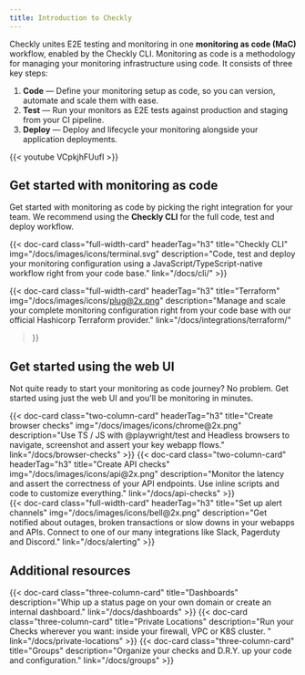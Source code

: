 ```yaml
---
title: Introduction to Checkly
---
```


Checkly unites E2E testing and monitoring in one **monitoring as code (MaC)** workflow, enabled by the Checkly CLI.
Monitoring as code is a methodology for managing your monitoring infrastructure using code. It consists of three key steps:

1. **Code** — Define your monitoring setup as code, so you can version, automate and scale them with ease.
2. **Test** — Run your monitors as E2E tests against production and staging from your CI pipeline. 
3. **Deploy** — Deploy and lifecycle your monitoring alongside your application deployments.

{{< youtube VCpkjhFUufI >}}

## Get started with monitoring as code

Get started with monitoring as code by picking the right integration for your team. We recommend using the **Checkly CLI**
for the full code, test and deploy workflow.

<div class="cards-list">
{{< doc-card
	class="full-width-card"
	headerTag="h3"
	title="Checkly CLI"
	img="/docs/images/icons/terminal.svg"
	description="Code, test and deploy your monitoring configuration using a JavaScript/TypeScript-native workflow right from your code base."
	link="/docs/cli/"
>}}

{{< doc-card
class="full-width-card"
headerTag="h3"
title="Terraform"
img="/docs/images/icons/plug@2x.png"
description="Manage and scale your complete monitoring configuration right from your code base with our official Hashicorp Terraform provider."
link="/docs/integrations/terraform/"
>}}
</div>


## Get started using the web UI

Not quite ready to start your monitoring as code journey? No problem. Get started using just the web UI and you'll be 
monitoring in minutes.

<div class="cards-list">
{{< doc-card
	  class="two-column-card"
	  headerTag="h3"
	  title="Create browser checks"
	  img="/docs/images/icons/chrome@2x.png"
	  description="Use TS / JS with @playwright/test and Headless browsers to navigate, screenshot and assert your key webapp flows."
	  link="/docs/browser-checks"
>}}
{{< doc-card
	  class="two-column-card"
	  headerTag="h3"
	  title="Create API checks"
	  img="/docs/images/icons/api@2x.png"
	  description="Monitor the latency and assert the correctness of your API endpoints. Use inline scripts and code to customize everything."
	  link="/docs/api-checks"
>}}
</div>

<div class="cards-list">
{{< doc-card
	class="full-width-card"
	headerTag="h3"
	title="Set up alert channels"
	img="/docs/images/icons/bell@2x.png"
	description="Get notified about outages, broken transactions or slow downs in your webapps and APIs. Connect to one of our many integrations like Slack, Pagerduty and Discord."
	link="/docs/alerting"
>}}
</div>

## Additional resources

<div class="cards-list">
{{< doc-card class="three-column-card" title="Dashboards" description="Whip up a status page on your own domain or create an internal dashboard." link="/docs/dashboards" >}}
{{< doc-card class="three-column-card" title="Private Locations" description="Run your Checks wherever you want: inside your firewall, VPC or K8S cluster. " link="/docs/private-locations" >}}
{{< doc-card class="three-column-card" title="Groups" description="Organize your checks and D.R.Y. up your code and configuration." link="/docs/groups" >}}
</div>

